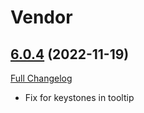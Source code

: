 # Vendor

## [6.0.4](https://github.com/typicalzergling/vendor/tree/6.0.4) (2022-11-19)
[Full Changelog](https://github.com/typicalzergling/vendor/compare/6.0.3...6.0.4) 

- Fix for keystones in tooltip  
